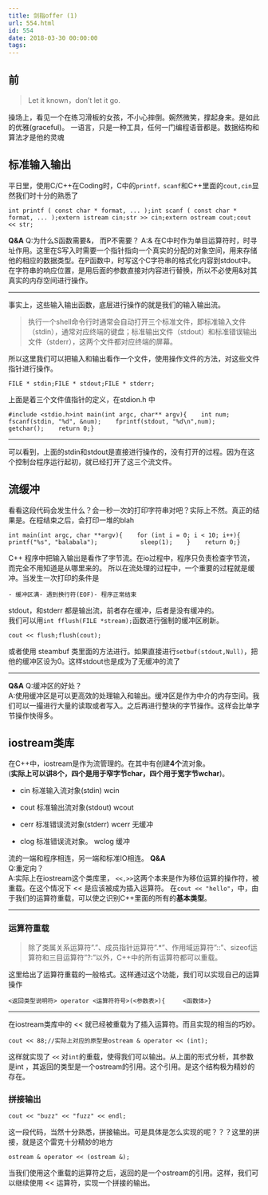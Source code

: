 ```yaml
---
title: 剑指offer (1)
url: 554.html
id: 554
date: 2018-03-30 00:00:00
tags:
---
```


[](https://www.diglp.xyz/2018/03/30/%E5%89%91%E6%8C%87offer_1/#%E5%89%8D "前")前
------------------------------------------------------------------------------

> Let it known，don’t let it go.

操场上，看见一个在练习滑板的女孩，不小心摔倒。婉然微笑，撑起身来。是如此的优雅(graceful)。 一语言，只是一种工具，任何一门编程语音都是。数据结构和算法才是他的灵魂

[](https://www.diglp.xyz/2018/03/30/%E5%89%91%E6%8C%87offer_1/#%E6%A0%87%E5%87%86%E8%BE%93%E5%85%A5%E8%BE%93%E5%87%BA "标准输入输出")标准输入输出
-------------------------------------------------------------------------------------------------------------------------------------

平日里，使用C/C++在Coding时，C中的`printf，scanf`和C++里面的`cout,cin`显然我们时十分的熟悉了

    int printf ( const char * format, ... );int scanf ( const char * format, ... );extern istream cin;str >> cin;extern ostream cout;cout << str;

**Q&A** Q:为什么S函数需要&， 而P不需要？ A:& 在C中时作为单目运算符时，时寻址作用。这里在S写入时需要一个指针指向一个真实的分配的对象空间，用来存储他的相应的数据类型。在P函数中，时写这个C字符串的格式化内容到stdout中。在字符串的响应位置，是用后面的参数直接对内容进行替换，所以不必使用&对其真实的内存空间进行操作。

* * *

事实上，这些输入输出函数，底层进行操作的就是我们的输入输出流。

> 执行一个shell命令行时通常会自动打开三个标准文件，即标准输入文件（stdin），通常对应终端的键盘；标准输出文件（stdout）和标准错误输出文件（stderr），这两个文件都对应终端的屏幕。

所以这里我们可以把输入和输出看作一个文件，使用操作文件的方法，对这些文件指针进行操作。

    FILE * stdin;FILE * stdout;FILE * stderr;

上面是着三个文件值指针的定义，在stdion.h 中

    #include <stdio.h>int main(int argc, char** argv){    int num;     fscanf(stdin, "%d", &num);    fprintf(stdout, "%d\n",num);        getchar();    return 0;}

* * *

可以看到，上面的stdin和stdout是直接进行操作的，没有打开的过程。因为在这个控制台程序运行起初，就已经打开了这三个流文件。

[](https://www.diglp.xyz/2018/03/30/%E5%89%91%E6%8C%87offer_1/#%E6%B5%81%E7%BC%93%E5%86%B2 "流缓冲")流缓冲
----------------------------------------------------------------------------------------------------

看看这段代码会发生什么？会一秒一次的打印字符串对吧？实际上不然。真正的结果是。在程结束之后，会打印一堆的blah

    int main(int argc, char **argv){    for (int i = 0; i < 10; i++){        printf("%s", "balabala");            sleep(1);    }    return 0;}

C++ 程序中把输入输出是看作了字节流。在io过程中，程序只负责检查字节流，而完全不用知道是从哪里来的。 所以在流处理的过程中，一个重要的过程就是缓冲。当发生一次打印的条件是

    - 缓冲区满- 遇到换行符(EOF)- 程序正常结束

stdout，和stderr 都是输出流，前者存在缓冲，后者是没有缓冲的。  
我们可以用`int fflush(FILE *stream);`函数进行强制的缓冲区刷新。

    cout << flush;flush(cout);

或者使用 steambuf 类里面的方法进行。如果直接进行`setbuf(stdout,Null)`，把他的缓冲区设为0。这样stdout也是成为了无缓冲的流了

* * *

**Q&A** Q:缓冲区的好处？  
A:使用缓冲区是可以更高效的处理输入和输出。缓冲区是作为中介的内存空间。我们可以一撮进行大量的读取或者写入。之后再进行整块的字节操作。这样会比单字节操作快得多。

[](https://www.diglp.xyz/2018/03/30/%E5%89%91%E6%8C%87offer_1/#iostream%E7%B1%BB%E5%BA%93 "iostream类库")iostream类库
-----------------------------------------------------------------------------------------------------------------

在C++中，iostream是作为流管理的。在其中有创建**4个**流对象。  
(**实际上可以讲8个，四个是用于窄字节char，四个用于宽字节wchar**)。

*   cin 标准输入流对象(stdin) wcin
    
*   cout 标准输出流对象(stdout) wcout
    
*   cerr 标准错误流对象(stderr) wcerr 无缓冲
    
*   clog 标准错误流对象。 wclog 缓冲
    

流的一端和程序相连，另一端和标准IO相连。 **Q&A**  
Q:重定向？  
A:实际上在iostream这个类库里， `<<,>>`这两个本来是作为移位运算的操作符，被重载。在这个情况下 << 是应该被成为插入运算符。 在`cout << "hello"`，中，由于我们的运算符重载，可以使之识别C++里面的所有的**基本类型**。

* * *

### [](https://www.diglp.xyz/2018/03/30/%E5%89%91%E6%8C%87offer_1/#%E8%BF%90%E7%AE%97%E7%AC%A6%E9%87%8D%E8%BD%BD "运算符重载")运算符重载

> 除了类属关系运算符”.”、成员指针运算符”.*”、作用域运算符”::”、sizeof运算符和三目运算符”?:”以外，C++中的所有运算符都可以重载。

这里给出了运算符重载的一般格式。这样通过这个功能，我们可以实现自己的运算操作

    <返回类型说明符> operator <运算符符号>(<参数表>){     <函数体>}

* * *

在iostream类库中的 << 就已经被重载为了插入运算符。而且实现的相当的巧妙。

    cout << 88;//实际上对应的原型是ostream & operator << (int);

这样就实现了 `<<` 对`int`的重载，使得我们可以输出。从上面的形式分析，其参数是int ，其返回的类型是一个ostream的引用。这个引用。是这个结构极为精妙的存在。

### [](https://www.diglp.xyz/2018/03/30/%E5%89%91%E6%8C%87offer_1/#%E6%8B%BC%E6%8E%A5%E8%BE%93%E5%87%BA "拼接输出")拼接输出

    cout << "buzz" << "fuzz" << endl;

这一段代码，当然十分熟悉，拼接输出。可是具体是怎么实现的呢？？？这里的拼接，就是这个雷克十分精妙的地方

    ostream & operator << (ostream &);

当我们使用这个重载的运算符之后，返回的是一个ostream的引用。这样，我们可以继续使用 << 运算符，实现一个拼接的输出。